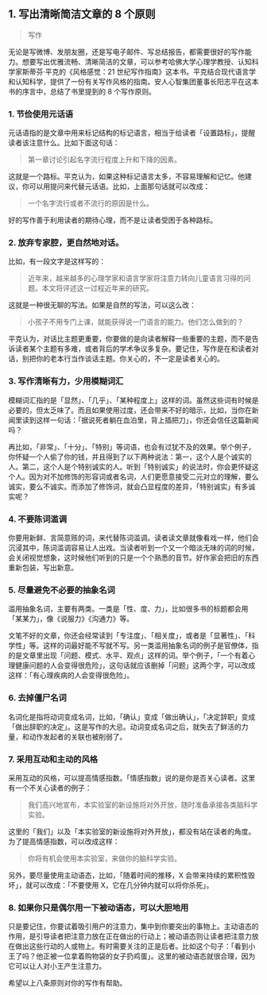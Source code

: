 ## 1. 写出清晰简洁文章的 8 个原则

> 写作

无论是写微博、发朋友圈，还是写电子邮件、写总结报告，都需要很好的写作能力。想要写出优雅流畅、清晰简洁的文章，可以参考哈佛大学心理学教授、认知科学家斯蒂芬·平克的《风格感觉：21 世纪写作指南》这本书。平克结合现代语言学和认知科学，提供了一份有关写作风格的指南。安人心智集团董事长阳志平在这本书的序言中，总结了书里提到的 8 个写作原则。

### 1. 节俭使用元话语

元话语指的是文章中用来标记结构的标记语言，相当于给读者「设置路标」，提醒读者该注意什么。比如下面这句话：

> 第一章讨论引起名字流行程度上升和下降的因素。

这就是一个路标。平克认为，如果这种标记语言太多，不容易理解和记忆。他建议，你可以用提问来代替元话语。比如，上面那句话就可以改成：

> 一个名字流行或者不流行的原因是什么。

好的写作善于利用读者的期待心理，而不是让读者受困于各种路标。

### 2. 放弃专家腔，更自然地对话。

比如，有一段文字是这样写的：

> 近年来，越来越多的心理学家和语言学家将注意力转向儿童语言习得的问题。本文将评述这一过程近年来的研究。

这就是一种很无聊的写法。如果是自然的写法，可以这么改：

> 小孩子不用专门上课，就能获得说一门语言的能力。他们怎么做到的？

平克认为，对话比主题更重要，你要做的是向读者解释一些重要的主题，而不是告诉读者某个主题有多难，或者背后的学术争议多复杂。要记住，写作是在和读者对话，别把你的老本行当作谈话主题。你关心的，不一定是读者关心的。

### 3. 写作清晰有力，少用模糊词汇

模糊词汇指的是「显然」、「几乎」、「某种程度上」这样的词。虽然这些词有时候是必要的，但太乏味了。而且如果使用过度，还会带来不好的暗示，比如，当你在新闻里读到这样一句话：「据说死者躺在血泊里，背上插把刀」，你还会信任这篇新闻吗？

再比如，「非常」、「十分」、「特别」等词语，也会有过犹不及的效果。举个例子，你怀疑一个人偷了你的钱，并且得到了以下两种说法：第一，这个人是个诚实的人。第二，这个人是个特别诚实的人。听到「特别诚实」的说法时，你会更怀疑这个人。因为对不加修饰的形容词或者名词，人们更愿意接受二元对立的理解，要么诚实，要么不诚实。而添加了修饰词，就会凸显程度的差异，「特别诚实」有多诚实呢？

### 4. 不要陈词滥调

你要用新鲜、言简意赅的词，来代替陈词滥调。读者读文章就像看戏一样，他们会沉浸其中，陈词滥调容易让人出戏。当读者听到一个又一个暗淡无味的词的时候，会关闭视觉想象，这时候他们听到的只是一个个熟悉的音节。好作家会把旧的东西重新包装，写出新意。

### 5. 尽量避免不必要的抽象名词

滥用抽象名词，主要有两类。一类是「性、度、力」，比如很多书的标题都会用「某某力」，像《说服力》《沟通力》等。

文笔不好的文章，你还会经常读到「专注度」、「相关度」，或者是「显著性」、「科学性」等。这样的词最好能不写就不写。另一类滥用抽象名词的例子是官僚体，指的是文章里出现「问题、模式、水平、观点」这样的词。举个例子，「一个有着心理健康问题的人会变得很危险」，这句话就应该删掉「问题」这两个字，可以改成这样：「有心理疾病的人会变得很危险」。

### 6. 去掉僵尸名词

名词化是指将动词变成名词，比如，「确认」变成「做出确认」，「决定辞职」变成「做出辞职的决定」。这是写作的大忌。动词变成名词之后，就失去了鲜活的力量，和动作发起者的关联也被削弱了。

### 7. 采用互动和主动的风格

采用互动的风格，可以提高情感指数。「情感指数」说的是你是否关心读者。这里有一个不关心读者的例子：

> 我们高兴地宣布，本实验室的新设施将对外开放，随时准备承接各类脑科学实验。

这里的「我们」以及「本实验室的新设施将对外开放」，都没有站在读者的角度。为了提高情感指数，可以改成这样：

> 你将有机会使用本实验室，来做你的脑科学实验。

另外，要尽量使用主动语态，比如，「随着时间的推移，X 会带来持续的累积性毁坏」，就可以改成：「不要使用 X，它在几分钟内就可以将你杀死」。

### 8. 如果你只是偶尔用一下被动语态，可以大胆地用

只是要记住，你要试着吸引用户的注意力，集中到你要突出的事物上。主动语态的作用，是引导读者把注意力放在正在做出的行动上；被动语态则让读者把注意力放在做出这些行动的人或物上。有时需要关注的正是后者。比如这个句子：「看到小王了吗？他正被一位拿着购物袋的女子扔鸡蛋」。这里的被动语态就很合理，因为它可以让人对小王产生注意力。

希望以上八条原则对你的写作有帮助。
